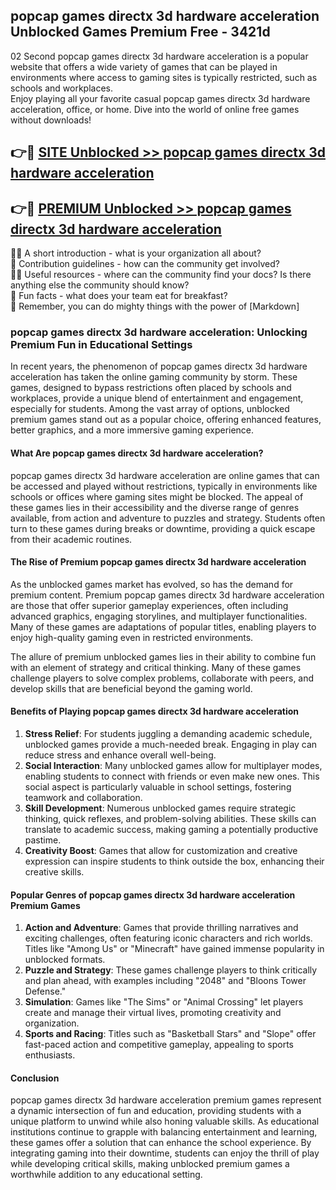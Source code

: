 ## popcap games directx 3d hardware acceleration Unblocked Games Premium Free - 3421d

02 Second popcap games directx 3d hardware acceleration is a popular website that offers a wide variety of games that can be played in environments where access to gaming sites is typically restricted, such as schools and workplaces.  
Enjoy playing all your favorite casual popcap games directx 3d hardware acceleration, office, or home. Dive into the world of online free games without downloads!

## 👉🔴 [SITE Unblocked >> popcap games directx 3d hardware acceleration](http://freeplayer.one?title=popcap_games_directx_3d_hardware_acceleration&ref=13D)

## 👉🔴 [PREMIUM Unblocked >> popcap games directx 3d hardware acceleration](http://freeplayer.one?title=popcap_games_directx_3d_hardware_acceleration&ref=13D)

🙋‍♀️ A short introduction - what is your organization all about?  
🌈 Contribution guidelines - how can the community get involved?  
👩‍💻 Useful resources - where can the community find your docs? Is there anything else the community should know?  
🍿 Fun facts - what does your team eat for breakfast?  
🧙 Remember, you can do mighty things with the power of [Markdown]

### popcap games directx 3d hardware acceleration: Unlocking Premium Fun in Educational Settings

In recent years, the phenomenon of popcap games directx 3d hardware acceleration has taken the online gaming community by storm. These games, designed to bypass restrictions often placed by schools and workplaces, provide a unique blend of entertainment and engagement, especially for students. Among the vast array of options, unblocked premium games stand out as a popular choice, offering enhanced features, better graphics, and a more immersive gaming experience.

#### What Are popcap games directx 3d hardware acceleration?

popcap games directx 3d hardware acceleration are online games that can be accessed and played without restrictions, typically in environments like schools or offices where gaming sites might be blocked. The appeal of these games lies in their accessibility and the diverse range of genres available, from action and adventure to puzzles and strategy. Students often turn to these games during breaks or downtime, providing a quick escape from their academic routines.

#### The Rise of Premium popcap games directx 3d hardware acceleration

As the unblocked games market has evolved, so has the demand for premium content. Premium popcap games directx 3d hardware acceleration are those that offer superior gameplay experiences, often including advanced graphics, engaging storylines, and multiplayer functionalities. Many of these games are adaptations of popular titles, enabling players to enjoy high-quality gaming even in restricted environments.

The allure of premium unblocked games lies in their ability to combine fun with an element of strategy and critical thinking. Many of these games challenge players to solve complex problems, collaborate with peers, and develop skills that are beneficial beyond the gaming world.

#### Benefits of Playing popcap games directx 3d hardware acceleration

1.  **Stress Relief**: For students juggling a demanding academic schedule, unblocked games provide a much-needed break. Engaging in play can reduce stress and enhance overall well-being.
2.  **Social Interaction**: Many unblocked games allow for multiplayer modes, enabling students to connect with friends or even make new ones. This social aspect is particularly valuable in school settings, fostering teamwork and collaboration.
3.  **Skill Development**: Numerous unblocked games require strategic thinking, quick reflexes, and problem-solving abilities. These skills can translate to academic success, making gaming a potentially productive pastime.
4.  **Creativity Boost**: Games that allow for customization and creative expression can inspire students to think outside the box, enhancing their creative skills.

#### Popular Genres of popcap games directx 3d hardware acceleration Premium Games

1.  **Action and Adventure**: Games that provide thrilling narratives and exciting challenges, often featuring iconic characters and rich worlds. Titles like "Among Us" or "Minecraft" have gained immense popularity in unblocked formats.
2.  **Puzzle and Strategy**: These games challenge players to think critically and plan ahead, with examples including "2048" and "Bloons Tower Defense."
3.  **Simulation**: Games like "The Sims" or "Animal Crossing" let players create and manage their virtual lives, promoting creativity and organization.
4.  **Sports and Racing**: Titles such as "Basketball Stars" and "Slope" offer fast-paced action and competitive gameplay, appealing to sports enthusiasts.

#### Conclusion

popcap games directx 3d hardware acceleration premium games represent a dynamic intersection of fun and education, providing students with a unique platform to unwind while also honing valuable skills. As educational institutions continue to grapple with balancing entertainment and learning, these games offer a solution that can enhance the school experience. By integrating gaming into their downtime, students can enjoy the thrill of play while developing critical skills, making unblocked premium games a worthwhile addition to any educational setting.